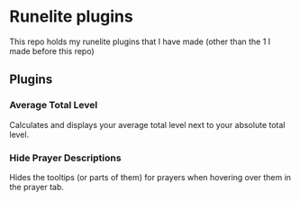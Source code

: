 # Runelite plugins
This repo holds my runelite plugins that I have made (other than the 1 I made before this repo)

## Plugins

### Average Total Level
Calculates and displays your average total level next to your absolute total level.

### Hide Prayer Descriptions
Hides the tooltips (or parts of them) for prayers when hovering over them in the prayer tab.